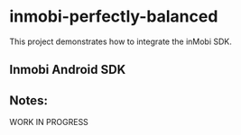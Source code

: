 # inmobi-perfectly-balanced


This project demonstrates how to integrate the inMobi SDK.


## Inmobi Android SDK


## Notes:


WORK IN PROGRESS
